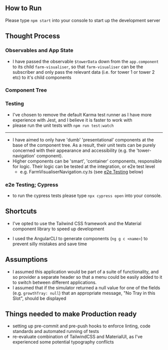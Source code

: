 ## How to Run

Please type `npm start` into your console to start up the development server

## Thought Process

### Observables and App State

- I have passed the observable `$towerData` down from the `app.component` to its child `farm-visualiser`, so that `farm-visualiser` can be the subscriber and only pass the relevant data (i.e. for tower 1 or tower 2 etc) to it's child components

### Component Tree

### Testing

- I've chosen to remove the default Karma test runner as I have more experience with Jest, and I believe it is faster to work with
- please run the unit tests with `npm run test:watch`

---

- I have aimed to only have 'dumb' 'presentational' components at the base of the component tree. As a result, their unit tests can be purely concerned with their appearance and accessibility (e.g. the 'tower-navigation' component).
- Higher components can be 'smart', 'container' components, responsible for logic. Their logic can be tested at the integration, or e2e test level
  - e.g. FarmVisualiserNavigation.cy.ts (see [e2e Testing](#cypress) below)

<a id="cypress"></a>

### e2e Testing; Cypress

- to run the cypress tests please type `npx cypress open` into your console.

## Shortcuts

- I've opted to use the Tailwind CSS framework and the Material component library to speed up development

- I used the AngularCLI to generate components (`ng g c <name>`) to prevent silly mistakes and save time

## Assumptions

- I assumed this application would be part of a suite of functionality, and so provider a separate header so that a menu could be easily added to it to switch between different applications.
- I assumed that if the simulator returned a null value for one of the fields (e.g. `growthTray: null`) that an appropriate message, "No Tray in this Slot", should be displayed

## Things needed to make Production ready

- setting up pre-commit and pre-push hooks to enforce linting, code standards and automated running of tests
- re-evaluate combination of TailwindCSS and MaterialUI, as I've experienced some potential typography conflicts
